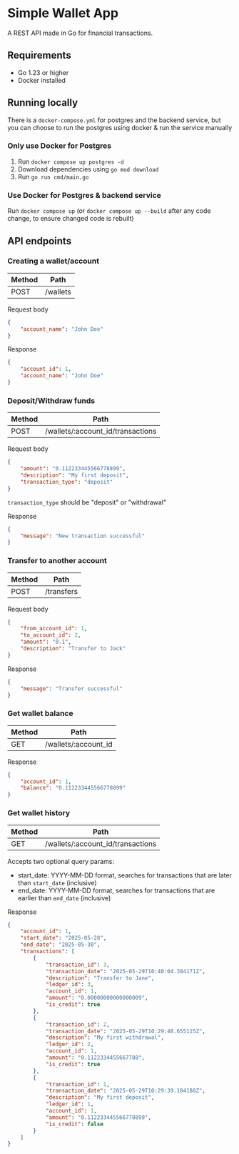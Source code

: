 # Simple Wallet App
A REST API made in Go for financial transactions.

## Requirements
- Go 1.23 or higher
- Docker installed

## Running locally
There is a `docker-compose.yml` for postgres and the backend service, but you can choose to run the postgres using docker & run the service manually

### Only use Docker for Postgres
1. Run `docker compose up postgres -d`
2. Download dependencies using `go mod download`
3. Run `go run cmd/main.go`

### Use Docker for Postgres & backend service
Run `docker compose up` (or `docker compose up --build` after any code change, to ensure changed code is rebuilt)

## API endpoints
### Creating a wallet/account
| Method | Path     |
|--------|----------|
| POST   | /wallets |

Request body
```json
{
    "account_name": "John Doe"
}
```
Response
```json
{
    "account_id": 1,
    "account_name": "John Doe"
}
```

### Deposit/Withdraw funds
| Method | Path                              |
|--------|-----------------------------------|
| POST   | /wallets/:account_id/transactions |
Request body
```json
{
    "amount": "0.112233445566778899",
    "description": "My first deposit",
    "transaction_type": "deposit"
}
```
`transaction_type` should be "deposit" or "withdrawal" 

Response
```json
{
    "message": "New transaction successful"
}
```

### Transfer to another account
| Method | Path       |
|--------|------------|
| POST   | /transfers |

Request body
```json
{
    "from_account_id": 1,
    "to_account_id": 2,
    "amount": "0.1",
    "description": "Transfer to Jack"
}
```

Response
```json
{
    "message": "Transfer successful"
}
```

### Get wallet balance
| Method | Path                 |
|--------|----------------------|
| GET    | /wallets/:account_id |

Response
```json
{
    "account_id": 1,
    "balance": "0.112233445566778899"
}
```

### Get wallet history
| Method | Path                              |
|--------|-----------------------------------|
| GET    | /wallets/:account_id/transactions |

Accepts two optional query params:
- start_date: YYYY-MM-DD format, searches for transactions that are later than `start_date` (inclusive)
- end_date: YYYY-MM-DD format, searches for transactions that are earlier than `end_date` (inclusive)

Response
```json
{
    "account_id": 1,
    "start_date": "2025-05-28",
    "end_date": "2025-05-30",
    "transactions": [
        {
            "transaction_id": 3,
            "transaction_date": "2025-05-29T10:40:04.384171Z",
            "description": "Transfer to Jane",
            "ledger_id": 3,
            "account_id": 1,
            "amount": "0.00000000000000009",
            "is_credit": true
        },
        {
            "transaction_id": 2,
            "transaction_date": "2025-05-29T10:29:48.655115Z",
            "description": "My first withdrawal",
            "ledger_id": 2,
            "account_id": 1,
            "amount": "0.1122334455667788",
            "is_credit": true
        },
        {
            "transaction_id": 1,
            "transaction_date": "2025-05-29T10:29:39.184188Z",
            "description": "My first deposit",
            "ledger_id": 1,
            "account_id": 1,
            "amount": "0.112233445566778899",
            "is_credit": false
        }
    ]
}
```